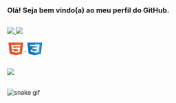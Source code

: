 ### Olá! Seja bem vindo(a) ao meu perfil do GitHub.
##
<div>
  <a href="https://github.com/luizfelipe9627">
  <img height="150em" src="https://github-readme-stats.vercel.app/api?username=luizfelipe9627&show_icons=true&theme=dark&include_all_commits=true&count_private=true"/>
  <img height="150em" src="https://github-readme-stats.vercel.app/api/top-langs/?username=luizfelipe9627&layout=compact&langs_count=7&theme=dark"/>
</div>
  
  <div style="display: inline_block"><br>
  <img align="center" alt="Rafa-HTML" height="30" width="40" src="https://raw.githubusercontent.com/devicons/devicon/master/icons/html5/html5-original.svg">
  <img align="center" alt="Rafa-CSS" height="30" width="40" src="https://raw.githubusercontent.com/devicons/devicon/master/icons/css3/css3-original.svg">
</div>
  
##
  <div> 
  <a href="https://www.linkedin.com/in/luizfelipe9627/" target="_blank"><img src="https://img.shields.io/badge/-LinkedIn-%230077B5?style=for-the-badge&logo=linkedin&logoColor=white" target="_blank"></a>
  </div>
 
  ##
  ![snake gif](https://github.com/luizfelipe9627/luizfelipe9627/blob/output/github-contribution-grid-snake.gif)
  
